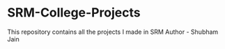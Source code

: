 # SRM-College-Projects
This repository contains all the projects I made in SRM 
Author - Shubham Jain
